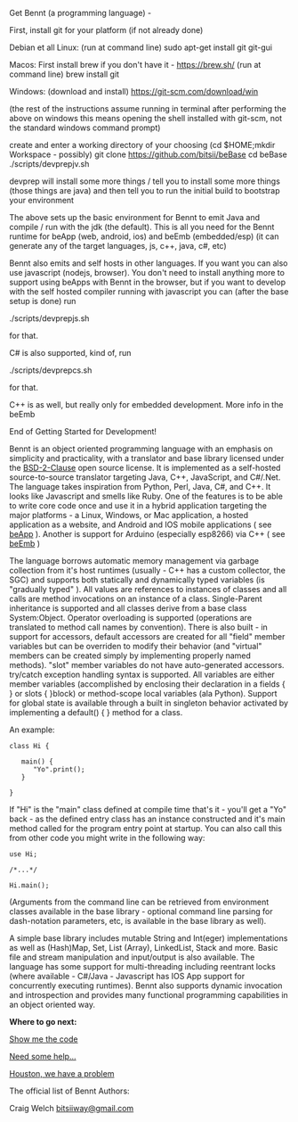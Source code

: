 
Get Bennt (a programming language) -

First, install git for your platform (if not already done)

Debian et all Linux:
(run at command line)
sudo apt-get install git git-gui

Macos:
First install brew if you don't have it - https://brew.sh/
(run at command line)
brew install git 

Windows:
(download and install)
https://git-scm.com/download/win

(the rest of the instructions assume running in terminal after performing the above
  on windows this means opening the shell installed with git-scm, not the standard windows command prompt)
  
create and enter a working directory of your choosing (cd $HOME;mkdir Workspace - possibly)
git clone https://github.com/bitsii/beBase
cd beBase
./scripts/devprepjv.sh

devprep will install some more things / tell you to install some more things
(those things are java)
and then tell you to run the initial build to bootstrap your environment

The above sets up the basic environment for Bennt to emit Java and compile / run with the jdk (the default).  This is all you
need for the Bennt runtime for beApp (web, android, ios) and beEmb (embedded/esp) (it can generate any of the target languages, js, c++, java, c#, etc)

Bennt also emits and self hosts in other languages.  If you want you can also use javascript (nodejs, browser).  You don't need to install anything more to support using beApps with Bennt in the browser, but if you want to develop with the self hosted compiler running with javascript you can (after the base setup is done) run

./scripts/devprepjs.sh

for that.  

C# is also supported, kind of, run

./scripts/devprepcs.sh

for that.

C++ is as well, but really only for embedded development.  More info in the beEmb

End of Getting Started for Development!

Bennt is an object oriented programming language with an emphasis on simplicity and practicality, with a translator and base library licensed under the [BSD-2-Clause](https://opensource.org/licenses/BSD-2-Clause) open source license.  It is implemented as a self-hosted source-to-source translator targeting Java, C++, JavaScript, and C#/.Net.  The language takes inspiration from Python, Perl, Java, C#, and C++.  It looks like Javascript and smells like Ruby.  One of the features is to be able to write core code once and use it in a hybrid application targeting the major platforms - a Linux, Windows, or Mac application, a hosted application as a website, and Android and IOS mobile applications ( see [beApp](https://gitlab.com/bitsii/beApp) ).  Another is support for Arduino (especially esp8266) via C++ ( see [beEmb](https://github.com/bitsii/beEmb) )

The language borrows automatic memory management via garbage collection from it's host runtimes (usually - C++ has a custom collector, the SGC) and supports both statically and dynamically typed variables (is "gradually typed" ).  All values are references to instances of classes and all calls are method invocations on an instance of a class.  Single-Parent inheritance is supported and all classes derive from a base class System:Object.  Operator overloading is supported (operations are translated to method call names by convention).  There is also built - in support for accessors, default accessors are created for all "field" member variables but can be overriden to modify their behavior (and "virtual" members can be created simply by implementing properly named methods).  "slot" member variables do not have auto-generated accessors.  try/catch exception handling syntax is supported.  All variables are either member variables (accomplished by enclosing their declaration in a fields { } or slots { }block) or method-scope local variables (ala Python).  Support for global state is available through a built in singleton behavior activated by implementing a default() { } method for a class.

An example: 

```
class Hi {

   main() {
      "Yo".print();
   }

}
```


If "Hi" is the "main" class defined at compile time that's it - you'll get a "Yo" back - as the defined entry class has an instance constructed and it's main method called for the program entry point at startup.  You can also call this from other code you might write in the following way:

```
use Hi;

/*...*/

Hi.main();
```

(Arguments from the command line can be retrieved from environment classes available in the base library - optional command line parsing for dash-notation parameters, etc, is available in the base library as well).

A simple base library includes mutable String and Int(eger) implementations as well as (Hash)Map, Set, List (Array), LinkedList, Stack and more.  Basic file and stream manipulation and input/output is also available.  The language has some support for multi-threading including reentrant locks (where available - C#/Java - Javascript has IOS App support for concurrently executing runtimes).  Bennt also supports dynamic invocation and introspection and provides many functional programming capabilities in an object oriented way.

**Where to go next:**

[Show me the code](https://github.com/bitsii/beBase)

[Need some help...](https://stackoverflow.com/questions/tagged/Bennt)

[Houston, we have a problem](https://github.com/bitsii/beBase/issues)


The official list of Bennt Authors:

Craig Welch <bitsiiway@gmail.com>
